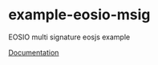 # example-eosio-msig
EOSIO multi signature eosjs example

[Documentation](https://docs.liquidapps.io/liquidapps-documentation/eosio-guides/governance-guides/how-to-propose-an-msig)